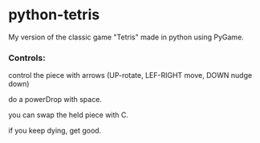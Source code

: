 # python-tetris
My version of the classic game "Tetris" made in python using PyGame.

### Controls:

control the piece with arrows (UP-rotate, LEF-RIGHT move, DOWN nudge down)

do a powerDrop with space.

you can swap the held piece with C.


if you keep dying, get good.
